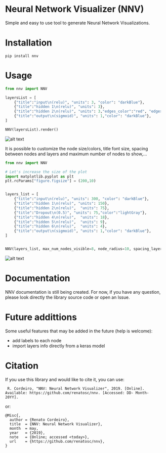 # Neural Network Visualizer (NNV)

Simple and easy to use tool to generate Neural Network Visualizations.


# Installation
```
pip install nnv
```

# Usage

```python
from nnv import NNV

layersList = [
    {"title":"input\n(relu)", "units": 3, "color": "darkBlue"},
    {"title":"hidden 1\n(relu)", "units": 3},
    {"title":"hidden 2\n(relu)", "units": 3,"edges_color":"red", "edges_width":2},
    {"title":"output\n(sigmoid)", "units": 1,"color": "darkBlue"},
]

NNV(layersList).render()
```

![alt text](./examples/my_example.png "Example")



It is possible to customize the node size/colors, title font size, spacing between nodes and layers and maximum number of nodes to show,...


```python
from nnv import NNV

# Let's increase the size of the plot
import matplotlib.pyplot as plt
plt.rcParams["figure.figsize"] = (200,10)


layers_list = [
    {"title":"input\n(relu)", "units": 300, "color": "darkBlue"},
    {"title":"hidden 1\n(relu)", "units": 150},
    {"title":"hidden 2\n(relu)",  "units": 75},
    {"title":"Dropout\n(0.5)", "units": 75,"color":"lightGray"},
    {"title":"hidden 4\n(relu)",  "units": 18},
    {"title":"hidden 5\n(relu)",  "units": 9},
    {"title":"hidden 6\n(relu)",  "units": 4},
    {"title":"output\n(sigmoid)", "units": 1,"color": "darkBlue"},
]


NNV(layers_list, max_num_nodes_visible=8, node_radius=10, spacing_layer=60, font_size=24).render(save_to_file="my_example_2.pdf")
```
![alt text](./examples/my_example_2.jpg "Example 2")


# Documentation

NNV documentation is still being created. For now, if you have any question, please look directly the library source code or open an Issue.

# Future addittions

Some useful features that may be added in the future (help is welcome):
- add labels to each node
- import layers info directly from a keras model

# Citation
If you use this library and would like to cite it, you can use:
```
 R. Cordeiro, "NNV: Neural Network Visualizer", 2019. [Online]. Available: https://github.com/renatosc/nnv. [Accessed: DD- Month- 20YY].
```

or:

```
@Misc{,
  author = {Renato Cordeiro},
  title  = {NNV: Neural Network Visualizer},
  month  = may,
  year   = {2019},
  note   = {Online; accessed <today>},
  url    = {https://github.com/renatosc/nnv},
}
```




